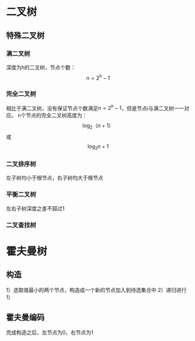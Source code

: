 # 二叉树
## 特殊二叉树
### 满二叉树
深度为h的二叉树，节点个数：
$$n=2^h-1$$

### 完全二叉树
相比于满二叉树，没有保证节点个数满足$n=2^h-1$，但是节点i与满二叉树一一对应。
n个节点的完全二叉树高度为：
$$\log_2（n+1）$$或
$$\log_2n+1$$
### 二叉排序树
左子树均小于根节点，右子树均大于根节点
### 平衡二叉树
左右子树深度之差不超过1
### 二叉查找树


# 霍夫曼树
## 构造
1）选取值最小的两个节点，构造成一个新的节点加入到待选集合中
2）递归进行1）
## 霍夫曼编码
完成构造之后，左节点为0，右节点为1